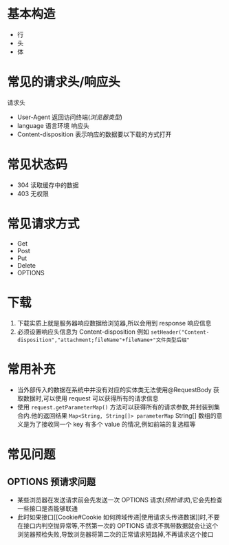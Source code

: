 # 基本构造
- 行
- 头
- 体
# 常见的请求头/响应头
请求头
- User-Agent 返回访问终端(*浏览器类型*)
- language 语言环境
响应头
- Content-disposition 表示响应的数据要以下载的方式打开
# 常见状态码
- 304 读取缓存中的数据
- 403 无权限
# 常见请求方式
- Get
- Post
- Put
- Delete
- OPTIONS
# 下载
1. 下载实质上就是服务器响应数据给浏览器,所以会用到 response 响应信息
2. 必须设置响应头信息为 Content-disposition 例如  `setHeader("Content-disposition","attachment;fileName"+fileName+"文件类型后缀"`

# 常用补充
- 当外部传入的数据在系统中并没有对应的实体类无法使用@RequestBody 获取数据时,可以使用 request 可以获得所有的请求信息
- 使用 `request.getParameterMap()` 方法可以获得所有的请求参数,并封装到集合内.他的返回结果 `Map<String, String[]> parameterMap` String\[] 数组的意义是为了接收同一个 key 有多个 value 的情况,例如前端的复选框等

# 常见问题
## OPTIONS 预请求问题
- 某些浏览器在发送请求前会先发送一次 OPTIONS 请求(*预检请求*),它会先检查一些接口是否能够联通
- 此时如果接口[[Cookie#Cookie 如何跨域传递|使用请求头传递数据]]时,不要在接口内判空抛异常等,不然第一次的 OPTIONS 请求不携带数据就会让这个浏览器预检失败,导致浏览器将第二次的正常请求短路掉,不再请求这个接口
